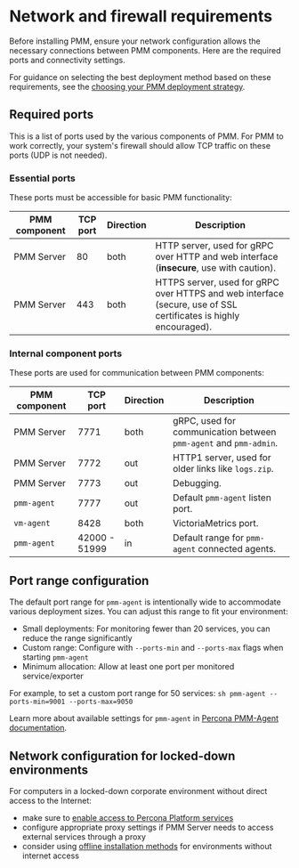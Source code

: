 # Network and firewall requirements

Before installing PMM, ensure your network configuration allows the necessary connections between PMM components. Here are the required ports and connectivity settings.

For guidance on selecting the best deployment method based on these requirements, see the [choosing your PMM deployment strategy](../plan-pmm-installation/choose-deployment.md).

## Required ports

This is a list of ports used by the various components of PMM. For PMM to work correctly, your system's firewall should allow TCP traffic on these ports (UDP is not needed).

### Essential ports
These ports must be accessible for basic PMM functionality:

| PMM component | TCP port      | Direction     | Description
|---------------|---------------|---------------|------------------------------------------------------------------------------------------
| PMM Server    |   80          | both          | HTTP server, used for gRPC over HTTP and web interface (**insecure**, use with caution).
| PMM Server    |  443          | both          | HTTPS server, used for gRPC over HTTPS and web interface (secure, use of SSL certificates is highly encouraged).

### Internal component ports 
These ports are used for communication between PMM components:

| PMM component | TCP port      | Direction     | Description
|---------------|---------------|---------------|-----------------------------------------------------------------
| PMM Server    | 7771          | both          | gRPC, used for communication between `pmm-agent` and `pmm-admin`.
| PMM Server    | 7772          | out           | HTTP1 server, used for older links like `logs.zip`.
| PMM Server    | 7773          | out           | Debugging.
| `pmm-agent`   | 7777          | out           | Default `pmm-agent` listen port.
| `vm-agent`    | 8428          | both          | VictoriaMetrics port.
| `pmm-agent`   | 42000 - 51999 | in            | Default range for `pmm-agent` connected agents.

## Port range configuration

The default port range for `pmm-agent` is intentionally wide to accommodate various deployment sizes. You can adjust this range to fit your environment:

- Small deployments: For monitoring fewer than 20 services, you can reduce the range significantly
- Custom range: Configure with `--ports-min` and `--ports-max` flags when starting `pmm-agent`
- Minimum allocation: Allow at least one port per monitored service/exporter

For example, to set a custom port range for 50 services:
    ```sh
    pmm-agent --ports-min=9001 --ports-max=9050
    ```

Learn more about available settings for `pmm-agent` in [Percona PMM-Agent documentation](../../use/commands/pmm-agent.md).

## Network configuration for locked-down environments

For computers in a locked-down corporate environment without direct access to the Internet:

 - make sure to [enable access to Percona Platform services](https://docs.percona.com/percona-platform/network.html)
 - configure appropriate proxy settings if PMM Server needs to access external services through a proxy
 - consider using [offline installation methods](../install-pmm-server/deployment-options/docker/isolated_hosts.md) for environments without internet access
